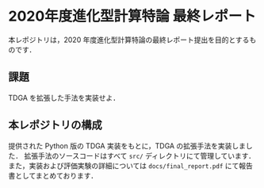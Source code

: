 # 2020年度進化型計算特論 最終レポート
本レポジトリは，2020 年度進化型計算特論の最終レポート提出を目的とするものです．

## 課題
TDGA を拡張した手法を実装せよ．

## 本レポジトリの構成
提供された Python 版の TDGA 実装をもとに，TDGA の拡張手法を実装しました．
拡張手法のソースコードはすべて `src/` ディレクトリにて管理しています．
また，実装および評価実験の詳細については `docs/final_report.pdf` にて報告書としてまとめております．
